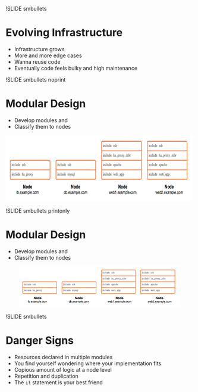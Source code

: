 !SLIDE smbullets 
# Evolving Infrastructure

* Infrastructure grows
* More and more edge cases
* Wanna reuse code
* Eventually code feels bulky and high maintenance


!SLIDE smbullets noprint
# Modular Design

* Develop modules and
* Classify them to nodes

<center><img src="./_images/legacy_classification.png" style="width:700px;height:178px;" alt="Legacy Classification"/></center>


!SLIDE smbullets printonly
# Modular Design

* Develop modules and
* Classify them to nodes

<center><img src="./_images/legacy_classification.png" style="width:434px;height:110px;" alt="Legacy Classification"/></center>


!SLIDE smbullets
# Danger Signs

* Resources declared in multiple modules
* You find yourself wondering where your implementation fits
* Copious amount of logic at a node level
* Repetition and duplication
* The `if` statement is your best friend
